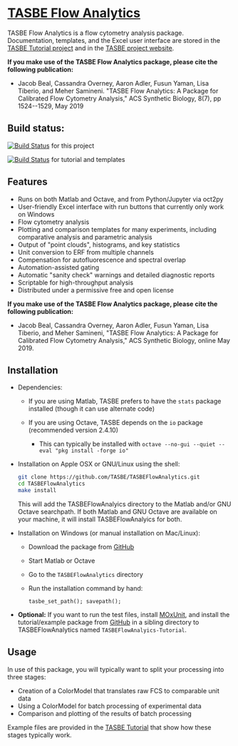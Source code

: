 # [TASBE Flow Analytics](https://tasbe.github.io/TASBE/)

TASBE Flow Analytics is a flow cytometry analysis package. 
Documentation, templates, and the Excel user interface are stored in the [TASBE Tutorial project](https://github.com/TASBE/TASBEFlowAnalytics-tutorial) and in the [TASBE project website](https://tasbe.github.io/).

**If you make use of the TASBE Flow Analytics package, please cite
the following publication:**

* Jacob Beal, Cassandra Overney, Aaron Adler, Fusun Yaman, Lisa Tiberio, and Meher Samineni. "TASBE Flow Analytics: A Package for Calibrated Flow Cytometry Analysis," ACS Synthetic Biology, 8(7), pp 1524--1529, May 2019

## Build status:
[![Build Status](https://travis-ci.org/TASBE/TASBEFlowAnalytics.svg?branch=master)](https://travis-ci.org/TASBE/TASBEFlowAnalytics) for this project

[![Build Status](https://travis-ci.org/TASBE/TASBEFlowAnalytics-Tutorial.svg?branch=master)](https://travis-ci.org/TASBE/TASBEFlowAnalytics-Tutorial) for tutorial and templates

## Features

- Runs on both Matlab and Octave, and from Python/Jupyter via oct2py
- User-friendly Excel interface with run buttons that currently only work on Windows
- Flow cytometry analysis
- Plotting and comparison templates for many experiments, including comparative analysis and parametric analysis
- Output of "point clouds", histograms, and key statistics
- Unit conversion to ERF from multiple channels
- Compensation for autofluorescence and spectral overlap
- Automation-assisted gating
- Automatic "sanity check" warnings and detailed diagnostic reports
- Scriptable for high-throughput analysis
- Distributed under a permissive free and open license

**If you make use of the TASBE Flow Analytics package, please cite
the following publication:**

* Jacob Beal, Cassandra Overney, Aaron Adler, Fusun Yaman, Lisa Tiberio, and Meher Samineni,
  "TASBE Flow Analytics: A Package for Calibrated Flow Cytometry Analysis,"
  ACS Synthetic Biology, online May 2019.

## Installation

- Dependencies:

  - If you are using Matlab, TASBE prefers to have the `stats` package installed (though it can use alternate code) 
  - If you are using Octave, TASBE depends on the `io` package (recommended version 2.4.10)
  
     - This can typically be installed with `octave --no-gui --quiet --eval "pkg install -forge io"`

- Installation on Apple OSX or GNU/Linux using the shell:

    ```bash
    git clone https://github.com/TASBE/TASBEFlowAnalytics.git
    cd TASBEFlowAnalytics
    make install
    ```
    This will add the TASBEFlowAnalyics directory to the Matlab and/or GNU Octave searchpath. If both Matlab and GNU Octave are available on your machine, it will install TASBEFlowAnalyics for both.

- Installation on Windows (or manual installation on Mac/Linux):
  - Download the package from [GitHub](https://github.com/TASBE/TASBEFlowAnalyics)
  - Start Matlab or Octave
  - Go to the ``TASBEFlowAnalytics`` directory
  - Run the installation command by hand:
  
      ```
    tasbe_set_path(); savepath();
    ```
- **Optional:** If you want to run the test files, install [MOxUnit](https://github.com/MOxUnit/MOxUnit), and install the tutorial/example package from [GitHub](https://github.com/TASBE/TASBEFlowAnalyics-Tutorial) in a sibling directory to TASBEFlowAnalytics named `TASBEFlowAnalyics-Tutorial`.

## Usage

In use of this package, you will typically want to split your
processing into three stages:

- Creation of a ColorModel that translates raw FCS to comparable unit data
- Using a ColorModel for batch processing of experimental data
- Comparison and plotting of the results of batch processing

Example files are provided in the [TASBE Tutorial](https://github.com/TASBE/TASBEFlowAnalytics-tutorial) that show how these stages typically work.

